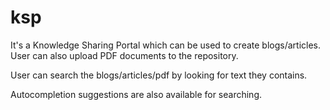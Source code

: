 # ksp
It's a Knowledge Sharing Portal which can be used to create blogs/articles.
User can also upload PDF documents to the repository.

User can search the blogs/articles/pdf by looking for text they contains.

Autocompletion suggestions are also available for searching.
